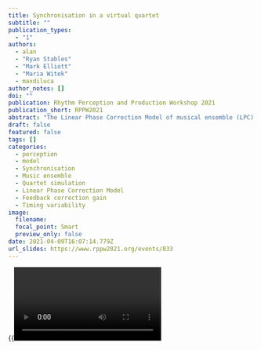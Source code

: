 ```yaml
---
title: Synchronisation in a virtual quartet
subtitle: ""
publication_types:
  - "1"
authors:
  - alan
  - "Ryan Stables"
  - "Mark Elliott"
  - "Maria Witek"
  - maxdiluca
author_notes: []
doi: ""
publication: Rhythm Perception and Production Workshop 2021
publication_short: RPPW2021
abstract: "The Linear Phase Correction Model of musical ensemble (LPC) (Wing et al., 2014) suggests each player in a string quartet corrects the timing of the next note as a proportion of the asynchronies with the other three players on the previous note. In the present study, we used a quartet simulation which implemented the LPC model, to examine synchronisation of a participant performing as violin 1 with three virtual players playing violin 2, viola and cello. We were interested to determine whether the participant’s timing would be affected by the timing variability and correction gain of the three virtual players. The simulation involved a performance of an excerpt from Haydn Opus 74 No 1(4). Participants tapped on a midi-interfaced drum pad to produce a succession of automatically sequenced notes comprising the (violin 1) melody with the accompaniment notes produced by the virtual players on violin 2, viola and cello. The virtual player note onsets were timed according to the LPC model with pre-specified correction gains and timing variability. We used a two-by-two design, comparing the effects of setting violin 2 variability lower or higher than viola and cello crossed with correction gain set lower or higher than viola and cello. Analysis of the note onset times according to the bGLS method (Jacoby et al 2016) revealed that participants reduced their correction gain with respect to violin 2 when violin 2 variability was higher or correction gain was higher. We suggest these changes reflect sensitivity and adaptivity of participants performing as violin 1 to the timing characteristics of the other three players in the virtual ensemble. Further research is needed to determine whether similar effects would be observed if the participant were playing a real instrument with the virtual ensemble."
draft: false
featured: false
tags: []
categories:
  - perception
  - model
  - Synchronisation
  - Music ensemble
  - Quartet simulation
  - Linear Phase Correction Model
  - Feedback correction gain
  - Timing variability
image:
  filename:
  focal_point: Smart
  preview_only: false
date: 2021-04-09T16:07:14.779Z
url_slides: https://www.rppw2021.org/events/833
---
```


{{<video src="Wing_RPPW_130621_v4a.mp4">}}

